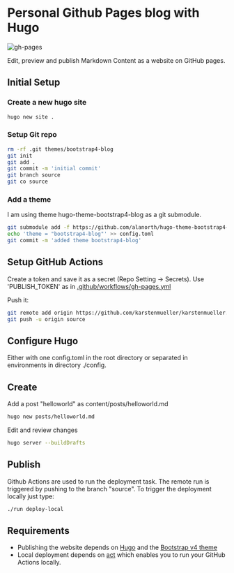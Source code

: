 # Personal Github Pages blog with Hugo

![gh-pages](https://github.com/karstenmueller/karstenmueller.github.io/workflows/gh-pages/badge.svg?branch=source)

Edit, preview and publish Markdown Content as a website on GitHub pages.

## Initial Setup

### Create a new hugo site

~~~zsh
hugo new site .
~~~

### Setup Git repo

~~~zsh
rm -rf .git themes/bootstrap4-blog
git init
git add .
git commit -m 'initial commit'
git branch source
git co source
~~~

### Add a theme

I am using theme hugo-theme-bootstrap4-blog as a git submodule.

~~~zsh
git submodule add -f https://github.com/alanorth/hugo-theme-bootstrap4-blog.git themes/bootstrap4-blog
echo 'theme = "bootstrap4-blog"' >> config.toml
git commit -m 'added theme bootstrap4-blog'
~~~

## Setup GitHub Actions

Create a token and save it as a secret (Repo Setting -> Secrets). Use 'PUBLISH_TOKEN' as in [.github/workflows/gh-pages.yml](.github/workflows/gh-pages.yml)

Push it:

~~~zsh
git remote add origin https://github.com/karstenmueller/karstenmueller.github.io.git
git push -u origin source
~~~

## Configure Hugo

Either with one config.toml in the root directory or separated in environments in directory ./config.

## Create

Add a post "helloworld" as content/posts/helloworld.md

~~~zsh
hugo new posts/helloworld.md
~~~

Edit and review changes

~~~zsh
hugo server --buildDrafts
~~~

## Publish

Github Actions are used to run the deployment task. The remote run is triggered by pushing to the branch "source".
To trigger the deployment locally just type:

~~~zsh
./run deploy-local
~~~

## Requirements

- Publishing the website depends on [Hugo](https://github.com/gohugoio/hugo) and the [Bootstrap v4 theme](https://github.com/alanorth/hugo-theme-bootstrap4-blog)
- Local deployment depends on [act](https://github.com/nektos/act) which enables you to run your GitHub Actions locally.
